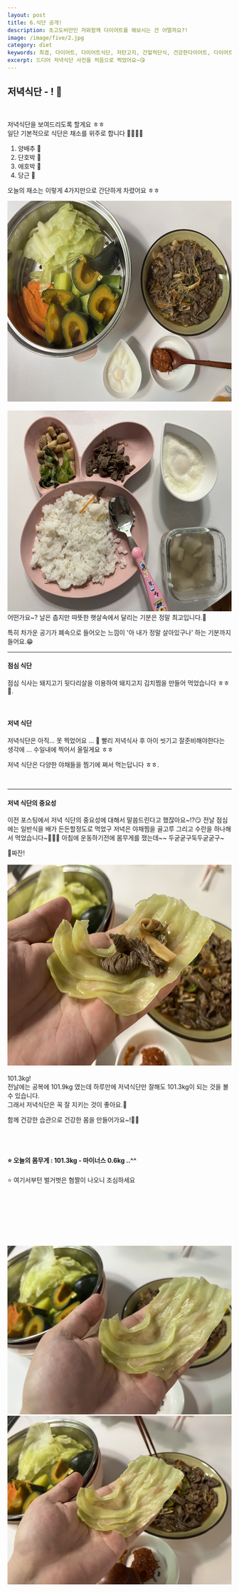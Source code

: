 ```yaml
---
layout: post
title: 6.식단 공개!
description: 초고도비만인 저와함께 다이어트를 해보시는 건 어떨까요?!
image: /image/five/2.jpg
category: diet
keywords: 최겸, 다이어트, 다이어트식단, 저탄고지, 간헐적단식, 건강한다이어트, 다이어트과학, 과학적 다이어트, 고혈압, 당뇨, 합병증, 공황장애, 저녁식단
excerpt: 드디어 저녁식단 사진을 처음으로 찍었어요~😘
---
```


<h2 class="posth2"> 저녁식단 - ! 🍚</h2>
<br>

저녁식단을 보여드리도록 할게요 ㅎㅎ  
일단 기본적으로 식단은 채소를 위주로 합니다 🥕🍆🍠🥲

1. 양배추 🥬
2. 단호박 🎃
3. 애호박 🥒
4. 당근 🥕

오늘의 채소는 이렇게 4가지만으로 간단하게 차렸어요 ㅎㅎ

<img class="vertical" src="/image/five/11.jpg" style="height:450px;">
<br>
<br>
<img class="vertical" src="/image/five/12.jpg" style="height:450px;">

<br>
어떤가요~?
날은 춥지만 따뜻한 햇살속에서 달리는 기분은 정말 최고입니다.🥰

특히 차가운 공기가 폐속으로 들어오는 느낌이 '아 내가 정말 살아있구나' 하는 기분까지 들어요.😁

<hr>

#### 점심 식단

점심 식사는 돼지고기 뒷다리살을 이용하여 돼지고지 김치찜을 만들어 먹었습니다 ㅎㅎ🐷.
<br>
<br>
<br>

#### 저녁 식단

저녁식단은 아직...
못 찍었어요 ... 🥲
빨리 저녁식사 후 아이 씻기고 잘준비해야한다는 생각에 ...
수일내에 찍어서 올릴게요 ㅎㅎ

저녁 식단은 다양한 야채들을 찜기에 쪄서 먹는답니다 ㅎㅎ.

<br>

<hr>

#### 저녁 식단의 중요성

이전 포스팅에서 저녁 식단의 중요성에 대해서 말씀드린다고 했잖아요~!?😏
전날 점심에는 일반식을 배가 든든할정도로 먹었구 저녁은 야채찜을 골고루 그리고 수란을 하나해서 먹었습니다~🥕🍆🥦
아침에 운동하기전에 몸무게를 쟀는데~~ 두굳굳구둑두굳굳구~

🌟짜잔!
<br>
<br>
<img class="vertical" src="/image/five/15.jpg" style="height:450px;">
<br>
<br>
101.3kg!  
전날에는 공복에 101.9kg 였는데 하루만에 저녁식단만 잘해도 101.3kg이 되는 것을 볼 수 있습니다.  
그래서 저녁식단은 꼭 잘 지키는 것이 좋아요.🥰

함께 건강한 습관으로 건강한 몸을 만들어가요~!👯‍♀️
<br>
<br>
<br>
<br>

#### ⭐️ 오늘의 몸무게 : 101.3kg - 마이너스 0.6kg ..^^

⭐️ 여기서부턴 벌거벗은 <span class="highlight">혐짤</span>이 나오니 조심하세요
<br>
<br>
<br>
<br>
<br>
<br>
<br>
<br>

<div class="photo_list">
<img class="one" src="/image/five/13.jpg">
<img class="two" src="/image/five/14.jpg">
</div>

<br>
